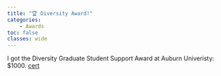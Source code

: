 ```yaml
---
title: "🏆 Diversity Award!"
categories: 
    - Awards
toc: false
classes: wide
---
```


I got the Diversity Graduate Student Support Award at Auburn Univeristy: $1000. [cert](https://github.com/giangnguyen2412/giangnguyen2412.github.io/blob/master/assets/resume/Diversity_Fund.pdf)
